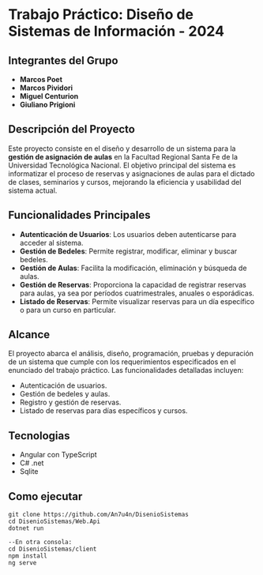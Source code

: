 # Trabajo Práctico: Diseño de Sistemas de Información - 2024

## Integrantes del Grupo

-   **Marcos Poet**
-   **Marcos Pividori**
-   **Miguel Centurion**
-   **Giuliano Prigioni**

## Descripción del Proyecto

Este proyecto consiste en el diseño y desarrollo de un sistema para la **gestión de asignación de aulas** en la Facultad Regional Santa Fe de la Universidad Tecnológica Nacional. El objetivo principal del sistema es informatizar el proceso de reservas y asignaciones de aulas para el dictado de clases, seminarios y cursos, mejorando la eficiencia y usabilidad del sistema actual.

## Funcionalidades Principales

-   **Autenticación de Usuarios**: Los usuarios deben autenticarse para acceder al sistema.
-   **Gestión de Bedeles**: Permite registrar, modificar, eliminar y buscar bedeles.
-   **Gestión de Aulas**: Facilita la modificación, eliminación y búsqueda de aulas.
-   **Gestión de Reservas**: Proporciona la capacidad de registrar reservas para aulas, ya sea por períodos cuatrimestrales, anuales o esporádicas.
-   **Listado de Reservas**: Permite visualizar reservas para un día específico o para un curso en particular.

## Alcance

El proyecto abarca el análisis, diseño, programación, pruebas y depuración de un sistema que cumple con los requerimientos especificados en el enunciado del trabajo práctico. Las funcionalidades detalladas incluyen:

-   Autenticación de usuarios.
-   Gestión de bedeles y aulas.
-   Registro y gestión de reservas.
-   Listado de reservas para días específicos y cursos.

## Tecnologias

-  Angular con TypeScript
-  C# .net
-  Sqlite

## Como ejecutar

```
git clone https://github.com/An7u4n/DisenioSistemas
cd DisenioSistemas/Web.Api
dotnet run

--En otra consola:
cd DisenioSistemas/client
npm install
ng serve
```
